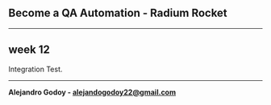 ## Become a QA Automation - Radium Rocket

---

## week 12

Integration Test.

---

**Alejandro Godoy - alejandogodoy22@gmail.com**